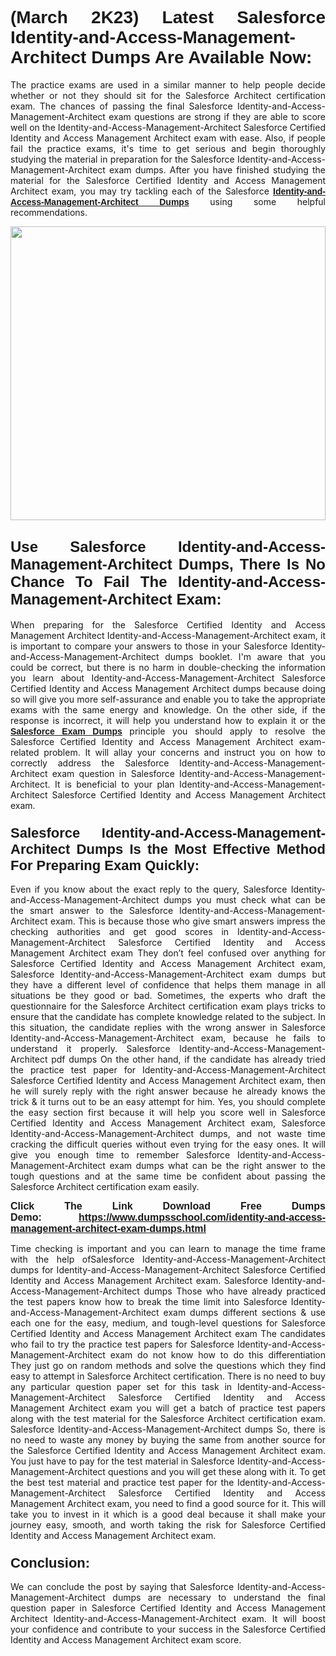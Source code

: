 <h1 style="text-align: justify;"><strong><span style="font-family:Verdana,Geneva,sans-serif;">(March 2K23) Latest Salesforce Identity-and-Access-Management-Architect Dumps Are Available Now:</span></strong></h1>

<p style="text-align: justify;">The practice exams are used in a similar manner to help people decide whether or not they should sit for the Salesforce Architect certification exam. The chances of passing the final Salesforce Identity-and-Access-Management-Architect exam questions are strong if they are able to score well on the Identity-and-Access-Management-Architect Salesforce Certified Identity and Access Management Architect exam with ease. Also, if people fail the practice exams, it's time to get serious and begin thoroughly studying the material in preparation for the Salesforce Identity-and-Access-Management-Architect exam dumps. After you have finished studying the material for the Salesforce Certified Identity and Access Management Architect exam, you may try tackling each of the Salesforce <a href="https://www.dumpsschool.com/identity-and-access-management-architect-exam-dumps.html"><span style="font-family:Verdana,Geneva,sans-serif;"><strong>Identity-and-Access-Management-Architect Dumps</strong></span></a> using some helpful recommendations.</p>

<p style="text-align: justify;"><a href="https://www.dumpsschool.com/identity-and-access-management-architect-exam-dumps.html"><img alt="" src="https://lh3.googleusercontent.com/pw/AMWts8BlNF__IFut0AYBCOHHOOIud2EcXWC0j5SCwakJOFqtOk-nZyPIeMU9YpqMsIKTgvWjBXbAkBR5_Mgkk_KeLlERfDldABFZAgA8rapbyGuljEjAEQhI1LHjHu8vdka-1qeTS6vUpdz7R-1gKihYZz22=w1366-h617-no" style="width: 100%; height: 470px;" /></a></p>

<h2 style="text-align: justify;"><strong><span style="font-size:24px;"><span style="font-family:Verdana,Geneva,sans-serif;">Use Salesforce Identity-and-Access-Management-Architect Dumps, There Is No Chance To Fail The Identity-and-Access-Management-Architect Exam:</span></span></strong></h2>

<p style="text-align: justify;">When preparing for the Salesforce Certified Identity and Access Management Architect Identity-and-Access-Management-Architect exam, it is important to compare your answers to those in your Salesforce Identity-and-Access-Management-Architect dumps booklet. I'm aware that you could be correct, but there is no harm in double-checking the information you learn about Identity-and-Access-Management-Architect Salesforce Certified Identity and Access Management Architect dumps because doing so will give you more self-assurance and enable you to take the appropriate exams with the same energy and knowledge. On the other side, if the response is incorrect, it will help you understand how to explain it or the <a href="https://www.dumpsschool.com/salesforce-braindumps.html"><span style="font-family:Verdana,Geneva,sans-serif;"><strong>Salesforce Exam Dumps</strong></span></a> principle you should apply to resolve the Salesforce Certified Identity and Access Management Architect exam-related problem. It will allay your concerns and instruct you on how to correctly address the Salesforce Identity-and-Access-Management-Architect exam question in Salesforce Identity-and-Access-Management-Architect. It is beneficial to your plan Identity-and-Access-Management-Architect Salesforce Certified Identity and Access Management Architect exam.</p>

<h3 style="text-align: justify;"><span style="font-size:22px;"><span style="font-family:Verdana,Geneva,sans-serif;"><strong>Salesforce Identity-and-Access-Management-Architect Dumps Is the Most Effective Method For Preparing Exam Quickly:</strong></span></span></h3>

<p style="text-align: justify;">Even if you know about the exact reply to the query, Salesforce Identity-and-Access-Management-Architect dumps you must check what can be the smart answer to the Salesforce Identity-and-Access-Management-Architect exam. This is because those who give smart answers impress the checking authorities and get good scores in Identity-and-Access-Management-Architect Salesforce Certified Identity and Access Management Architect exam They don’t feel confused over anything for Salesforce Certified Identity and Access Management Architect exam, Salesforce Identity-and-Access-Management-Architect exam dumps but they have a different level of confidence that helps them manage in all situations be they good or bad. Sometimes, the experts who draft the questionnaire for the Salesforce Architect certification exam plays tricks to ensure that the candidate has complete knowledge related to the subject. In this situation, the candidate replies with the wrong answer in Salesforce Identity-and-Access-Management-Architect exam, because he fails to understand it properly. Salesforce Identity-and-Access-Management-Architect pdf dumps On the other hand, if the candidate has already tried the practice test paper for Identity-and-Access-Management-Architect Salesforce Certified Identity and Access Management Architect exam, then he will surely reply with the right answer because he already knows the trick & it turns out to be an easy attempt for him. Yes, you should complete the easy section first because it will help you score well in Salesforce Certified Identity and Access Management Architect exam, Salesforce Identity-and-Access-Management-Architect dumps, and not waste time cracking the difficult queries without even trying for the easy ones. It will give you enough time to remember Salesforce Identity-and-Access-Management-Architect exam dumps what can be the right answer to the tough questions and at the same time be confident about passing the Salesforce Architect certification exam easily.</p>

<p style="text-align: justify;"><strong><span style="font-size:16px;"><span style="font-family:Verdana,Geneva,sans-serif;">Click The Link Download Free Dumps Demo: <a href="https://www.dumpsschool.com/identity-and-access-management-architect-exam-dumps.html">https://www.dumpsschool.com/identity-and-access-management-architect-exam-dumps.html</a></span></span></strong></p>

<p style="text-align: justify;">Time checking is important and you can learn to manage the time frame with the help ofSalesforce Identity-and-Access-Management-Architect dumps for Identity-and-Access-Management-Architect Salesforce Certified Identity and Access Management Architect exam. Salesforce Identity-and-Access-Management-Architect dumps Those who have already practiced the test papers know how to break the time limit into Salesforce Identity-and-Access-Management-Architect exam dumps different sections & use each one for the easy, medium, and tough-level questions for Salesforce Certified Identity and Access Management Architect exam The candidates who fail to try the practice test papers for Salesforce Identity-and-Access-Management-Architect exam do not know how to do this differentiation They just go on random methods and solve the questions which they find easy to attempt in Salesforce Architect certification. There is no need to buy any particular question paper set for this task in Identity-and-Access-Management-Architect Salesforce Certified Identity and Access Management Architect exam you will get a batch of practice test papers along with the test material for the Salesforce Architect certification exam. Salesforce Identity-and-Access-Management-Architect dumps So, there is no need to waste any money by buying the same from another source for the Salesforce Certified Identity and Access Management Architect exam. You just have to pay for the test material in Salesforce Identity-and-Access-Management-Architect questions and you will get these along with it. To get the best test material and practice test paper for the Identity-and-Access-Management-Architect Salesforce Certified Identity and Access Management Architect exam, you need to find a good source for it. This will take you to invest in it which is a good deal because it shall make your journey easy, smooth, and worth taking the risk for Salesforce Certified Identity and Access Management Architect exam.</p>

<h3 style="text-align: justify;"><span style="font-size:22px;"><span style="font-family:Verdana,Geneva,sans-serif;"><strong>Conclusion:</strong></span></span></h3>

<p style="text-align: justify;">We can conclude the post by saying that Salesforce Identity-and-Access-Management-Architect dumps are necessary to understand the final question paper in Salesforce Certified Identity and Access Management Architect Identity-and-Access-Management-Architect exam. It will boost your confidence and contribute to your success in the Salesforce Certified Identity and Access Management Architect exam score.</p>
